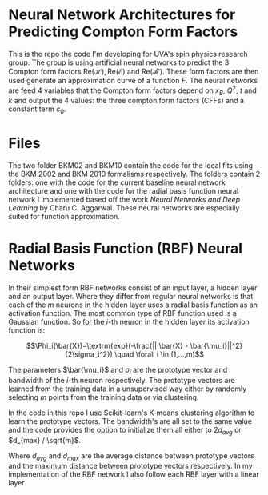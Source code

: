 
# Neural Network Architectures for Predicting Compton Form Factors

This is the repo the code I'm developing for UVA's spin physics research group. The group is using artificial neural networks to predict the 3 Compton form factors $\textrm{Re}(\mathcal{H}), \textrm{Re}(\mathcal{E})$ and $\textrm{Re}(\mathcal{\tilde{H}})$. These form factors are then used generate an approximation curve of a function $F$. The neural networks are feed 4 variables that the Compton form factors depend on $x_B$, $Q^2$, $t$ and $k$ and output the 4 values: the three compton form factors (CFFs) and a constant term $c_0$.


# Files

The two folder BKM02 and BKM10 contain the code for the local fits using the BKM 2002 and BKM 2010 formalisms respectively.  The folders contain 2 folders: one with the code for the current baseline neural network architecture and one with the code for the radial basis function neural network I implemented based off the work *Neural  Networks and  Deep Learning* by Charu C. Aggarwal. These neural networks are especially suited for function approximation.


# Radial Basis Function (RBF) Neural Networks

In their simplest form RBF networks consist of an input layer, a hidden layer and an output layer. Where they differ from regular neural networks is that each of the $m$ neurons in the hidden layer uses a radial basis function as an activation function. The most common type of RBF function used is a Gaussian function. 
So for the $i$-th neuron in the hidden layer its activation function is:

$$\Phi_i(\bar{X})=\textrm{exp}(-\frac{|| \bar{X} - \bar{\mu_i}||^2}{2\sigma_i^2}) \quad \forall i \in (1,...,m)$$

The parameters 
$\bar{\mu_i}$ and $\sigma_i$ are the prototype vector and bandwidth of the $i$-th neuron respectively. 
The prototype vectors are learned from the training data in a unsupervised way either by randomly selecting 
$m$ points from the training data or via clustering. 

In the code in this repo I use Scikit-learn's K-means clustering algorithm to learn the prototype vectors. The bandwidth's are all set to the same value and the code provides the option to initialize them all either to 
$2d_{avg}$ or $d_{max} / \sqrt{m}$. 

Where $d_{avg}$ and $d_{max}$ are the average distance between prototype vectors and the maximum distance between prototype vectors respectively. In my implementation of the RBF network I also follow each RBF layer with a linear layer.
